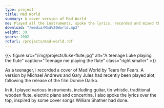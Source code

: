 ```yaml
---
type: project
title: Mad World
summary: A cover version of Mad World
me: Played all the instruments, spoke the lyrics, recorded and mixed the audio.
download: "/media/Mad%20World.mp3"
weight: 30
years: 2002
rdfurl: /projects/mad-world.rdf
---
```



{{< figure src="/img/projects/luke-flute.jpg" alt="A teenage Luke playing the flute" caption="Teenage me playing the flute" class="right smaller" >}}

As a teenager, I recorded a cover of Mad World by Tears for Fears.  A version by Michael Andrews and Gary Jules had recently been played alot, following the release of the film Donnie Darko.

In it, I played various instruments, including guitar, tin whistle, traditional wooden flute, electric piano and concertina.  I also spoke the lyrics over the top, inspired by some cover songs William Shatner had done.
